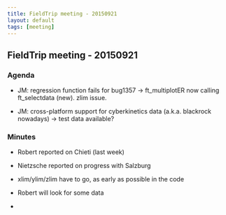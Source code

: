 ```yaml
---
title: FieldTrip meeting - 20150921
layout: default
tags: [meeting]
---
```


## FieldTrip meeting - 20150921

### Agenda

*  JM: regression function fails for bug1357 -> ft_multiplotER now calling ft_selectdata (new). zlim issue.

*  JM: cross-platform support for cyberkinetics data (a.k.a. blackrock nowadays) -> test data available?
### Minutes

*  Robert reported on Chieti (last week)

*  Nietzsche reported on progress with Salzburg

*  xlim/ylim/zlim have to go, as early as possible in the code

*  Robert will look for some data

*  
